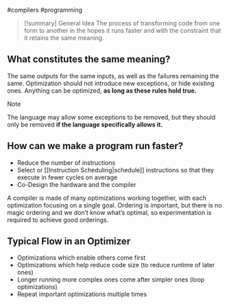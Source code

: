 #compilers #programming 
>[!summary] General Idea
>The process of transforming code from one form to another in the hopes it runs faster and with the constraint that it retains the same meaning.

## What constitutes the same meaning?
The same outputs for the same inputs, as well as the failures remaining the same. Optimization should not introduce new exceptions, or hide existing ones. Anything can be optimized, **as long as these rules hold true.**

>[!note] 
>The language may allow some exceptions to be removed, but they should only be removed **if the language specifically allows it.**

## How can we make a program run faster?
- Reduce the number of instructions
- Select or [[Instruction Scheduling|schedule]] instructions so that they execute in fewer cycles on average
- Co-Design the hardware and the compiler

A compiler is made of many optimizations working together, with each optimization focusing on a single goal. Ordering is important, but there is no magic ordering and we don’t know what’s optimal, so experimentation is required to achieve good orderings.

## Typical Flow in an Optimizer
- Optimizations which enable others come first
- Optimizations which help reduce code size (to reduce runtime of later ones)
- Longer running more complex ones come after simpler ones (loop optimizations)
- Repeat important optimizations multiple times
